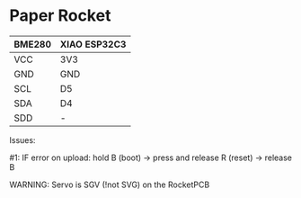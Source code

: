 # Paper Rocket 

| BME280    | XIAO ESP32C3|
| -------- | ------- |
| VCC | 3V3  |
| GND | GND  |
| SCL | D5   |
| SDA | D4   |
| SDD | -    |


Issues:

#1: IF error on upload: hold B (boot) -> press and release R (reset) -> release B


WARNING: Servo is SGV (!not SVG) on the RocketPCB
